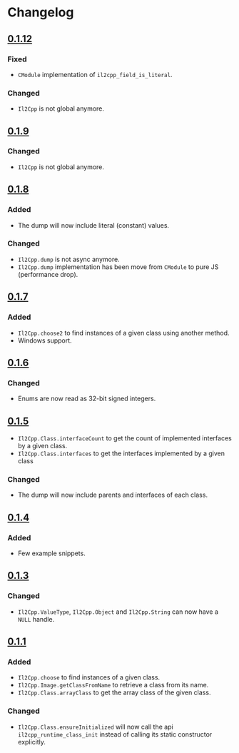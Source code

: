 # Changelog

## [0.1.12]

### Fixed
- `CModule` implementation of `il2cpp_field_is_literal`.

### Changed
 - `Il2Cpp` is not global anymore.
 
## [0.1.9]

### Changed
 - `Il2Cpp` is not global anymore.

## [0.1.8]

### Added
 - The dump will now include
    literal (constant) values.

### Changed
 - `Il2Cpp.dump` is not async anymore.
 - `Il2Cpp.dump` implementation has been move from `CModule` to pure JS (performance drop).

## [0.1.7]

### Added
 - `Il2Cpp.choose2` to find instances of a given class using another method.
 - Windows support.
 
## [0.1.6]

### Changed
 - Enums are now read as 32-bit signed integers.

## [0.1.5]

- `Il2Cpp.Class.interfaceCount` to get the count of implemented interfaces by a given class.
- `Il2Cpp.Class.interfaces` to get the interfaces implemented by a given class

 ### Changed
 - The dump will now include parents and
    interfaces of each class.

## [0.1.4]

### Added 

- Few example snippets.

## [0.1.3] 

### Changed
 - `Il2Cpp.ValueType`, `Il2Cpp.Object` and `Il2Cpp.String` can now have a `NULL` handle.

## [0.1.1] 

### Added
 - `Il2Cpp.choose` to find instances of a given class.
 - `Il2Cpp.Image.getClassFromName` to retrieve a class from its name.
 - `Il2Cpp.Class.arrayClass` to get the array class of the given class.
 
### Changed
 - `Il2Cpp.Class.ensureInitialized` will now call the api `il2cpp_runtime_class_init` instead of calling its static
  constructor explicitly.


[0.1.12]: https://github.com/vfsfitvnm/frida-il2cpp-bridge/compare/a6a202a..HEAD
[0.1.9]: https://github.com/vfsfitvnm/frida-il2cpp-bridge/compare/4d1a678..a6a202a
[0.1.8]: https://github.com/vfsfitvnm/frida-il2cpp-bridge/compare/667237d..4d1a678
[0.1.7]: https://github.com/vfsfitvnm/frida-il2cpp-bridge/compare/fae6029..667237d
[0.1.6]: https://github.com/vfsfitvnm/frida-il2cpp-bridge/compare/4502c50..fae6029
[0.1.5]: https://github.com/vfsfitvnm/frida-il2cpp-bridge/compare/a0e8652..4502c50
[0.1.4]: https://github.com/vfsfitvnm/frida-il2cpp-bridge/compare/5cc7c99..a0e8652
[0.1.3]: https://github.com/vfsfitvnm/frida-il2cpp-bridge/compare/31673d1..5cc7c99
[0.1.1]: https://github.com/vfsfitvnm/frida-il2cpp-bridge/compare/3c12b51..31673d1